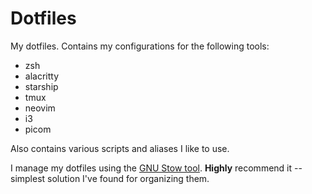 # Dotfiles

My dotfiles. Contains my configurations for the following tools:

- zsh
- alacritty
- starship
- tmux
- neovim
- i3
- picom

Also contains various scripts and aliases I like to use.

I manage my dotfiles using the [GNU Stow tool](https://www.gnu.org/software/stow/). **Highly** recommend it -- simplest solution I've found for organizing them.
